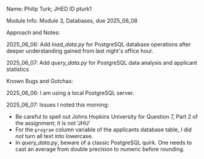 Name: Philip Turk; JHED ID pturk1

Module Info: Module 3, Databases, due 2025_06_08

Approach and Notes:

2025_06_06: Add *load_data.py* for PostgreSQL database operations after deeper understanding gained from last night's office hour.

2025_06_07: Add *query_data.py* for PostgreSQL data analysis and applicant statistics

Known Bugs and Gotchas:

2025_06_06: I am using a local PostgreSQL server.

2025_06_07: Issues I noted this morning:
- Be careful to spell out Johns Hopkins University for Question 7, Part 2 of the assignment; it is not 'JHU'
- For the `program` column variable of the applicants database table, I did *not* turn all text into lowercase.
- In *query_data.py*, beware of a classic PostgreSQL quirk. One needs to cast an average from double precision to numeric before rounding.
 